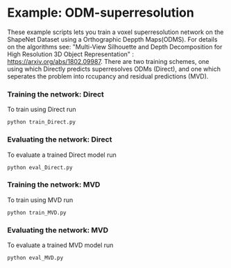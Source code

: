 # Example: ODM-superresolution

These example scripts lets you train a voxel superresolution network on the ShapeNet Dataset using a Orthographic Deppth Maps(ODMS). For details on the algorithms see: "Multi-View Silhouette and Depth Decomposition for High Resolution 3D Object Representation" : https://arxiv.org/abs/1802.09987. There are two training schemes, one using which Directly predicts superresolves ODMs (Direct), and one which seperates the problem into rccupancy and residual predictions (MVD).


### Training the network: Direct

To train using Direct run
```
python train_Direct.py
```


### Evaluating the network: Direct

To evaluate a trained Direct model run
```
python eval_Direct.py
```


### Training the network: MVD

To train using MVD run
```
python train_MVD.py
```


### Evaluating the network: MVD

To evaluate a trained MVD model run
```
python eval_MVD.py
```
